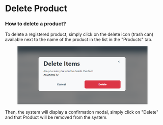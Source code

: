 # Delete Product

### How to delete a product?

To delete a registered product, simply click on the delete icon (trash can) available next to the name of the product in the list in the "Products" tab.



<figure><img src="../../../../.gitbook/assets/del item.png" alt=""><figcaption></figcaption></figure>

Then, the system will display a confirmation modal, simply click on "Delete" and that Product will be removed from the system.
